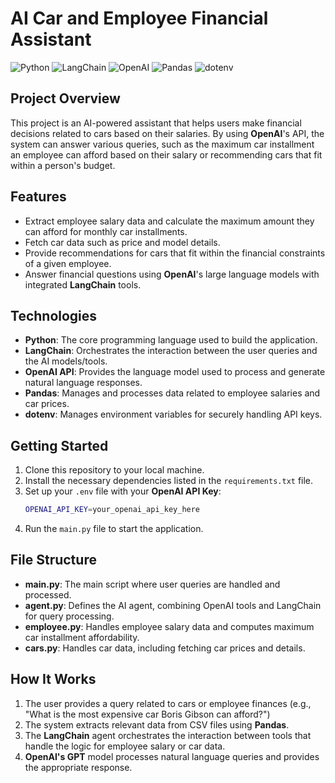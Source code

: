# AI Car and Employee Financial Assistant

![Python](https://img.shields.io/badge/Python%2B-%2312343D.svg?style=for-the-badge&logo=python&logoColor=white)
![LangChain](https://img.shields.io/badge/LangChain-%23008080.svg?style=for-the-badge&logo=langchain&logoColor=white)
![OpenAI](https://img.shields.io/badge/OpenAI-API-%23000.svg?style=for-the-badge&logo=openai&logoColor=white)
![Pandas](https://img.shields.io/badge/Pandas-%23150458.svg?style=for-the-badge&logo=pandas&logoColor=white)
![dotenv](https://img.shields.io/badge/dotenv-%2300FF99.svg?style=for-the-badge&logo=.env&logoColor=white)

## Project Overview

This project is an AI-powered assistant that helps users make financial decisions related to cars based on their salaries. By using **OpenAI**'s API, the system can answer various queries, such as the maximum car installment an employee can afford based on their salary or recommending cars that fit within a person's budget.

## Features

- Extract employee salary data and calculate the maximum amount they can afford for monthly car installments.
- Fetch car data such as price and model details.
- Provide recommendations for cars that fit within the financial constraints of a given employee.
- Answer financial questions using **OpenAI**'s large language models with integrated **LangChain** tools.

## Technologies

- **Python**: The core programming language used to build the application.
- **LangChain**: Orchestrates the interaction between the user queries and the AI models/tools.
- **OpenAI API**: Provides the language model used to process and generate natural language responses.
- **Pandas**: Manages and processes data related to employee salaries and car prices.
- **dotenv**: Manages environment variables for securely handling API keys.

## Getting Started

1. Clone this repository to your local machine.
2. Install the necessary dependencies listed in the `requirements.txt` file.
3. Set up your `.env` file with your **OpenAI API Key**:
    ```bash
    OPENAI_API_KEY=your_openai_api_key_here
    ```
4. Run the `main.py` file to start the application.

## File Structure

- **main.py**: The main script where user queries are handled and processed.
- **agent.py**: Defines the AI agent, combining OpenAI tools and LangChain for query processing.
- **employee.py**: Handles employee salary data and computes maximum car installment affordability.
- **cars.py**: Handles car data, including fetching car prices and details.

## How It Works

1. The user provides a query related to cars or employee finances (e.g., "What is the most expensive car Boris Gibson can afford?")
2. The system extracts relevant data from CSV files using **Pandas**.
3. The **LangChain** agent orchestrates the interaction between tools that handle the logic for employee salary or car data.
4. **OpenAI's GPT** model processes natural language queries and provides the appropriate response.

